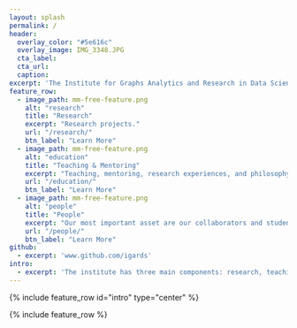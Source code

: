 ```yaml
---
layout: splash
permalink: /
header:
  overlay_color: "#5e616c"
  overlay_image: IMG_3348.JPG
  cta_label: 
  cta_url: 
  caption:
excerpt: 'The Institute for Graphs Analytics and Research in Data Science (IGARDS) is an international institute of scholars with facilities housed in the beautiful Harbor Walk facilities of the College of Charleston. The institute has a three-part vision for the foundations of data science: a problem-driven focus, a strong interaction between theory and practice, and deliberate, balanced training of the data science team.'
feature_row:
  - image_path: mm-free-feature.png
    alt: "research"
    title: "Research"
    excerpt: "Research projects."
    url: "/research/"
    btn_label: "Learn More"
  - image_path: mm-free-feature.png
    alt: "education"
    title: "Teaching & Mentoring"
    excerpt: "Teaching, mentoring, research experiences, and philosophy."
    url: "/education/"
    btn_label: "Learn More"
  - image_path: mm-free-feature.png
    alt: "people"
    title: "People"
    excerpt: "Our most important asset are our collaborators and students."
    url: "/people/"
    btn_label: "Learn More"
github:
  - excerpt: 'www.github.com/igards'
intro:
  - excerpt: 'The institute has three main components: research, teaching & mentoring, and most importantly, its members.'
---
```


{% include feature_row id="intro" type="center" %}

{% include feature_row %}
